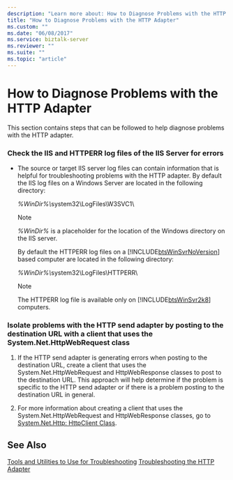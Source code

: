 ```yaml
---
description: "Learn more about: How to Diagnose Problems with the HTTP Adapter"
title: "How to Diagnose Problems with the HTTP Adapter"
ms.custom: ""
ms.date: "06/08/2017"
ms.service: biztalk-server
ms.reviewer: ""
ms.suite: ""
ms.topic: "article"
---
```

# How to Diagnose Problems with the HTTP Adapter
This section contains steps that can be followed to help diagnose problems with the HTTP adapter.

### Check the IIS and HTTPERR log files of the IIS Server for errors

- The source or target IIS server log files can contain information that is helpful for troubleshooting problems with the HTTP adapter. By default the IIS log files on a Windows Server are located in the following directory:

   <em>%WinDir%\\</em>system32\LogFiles\W3SVC1\

  > [!NOTE]
  >  *%WinDir%* is a placeholder for the location of the Windows directory on the IIS server.

   By default the HTTPERR log files on a [!INCLUDE[btsWinSvrNoVersion](../includes/btswinsvrnoversion-md.md)] based computer are located in the following directory:

   <em>%WinDir%\\</em>system32\LogFiles\HTTPERR\

  > [!NOTE]
  >  The HTTPERR log file is available only on [!INCLUDE[btsWinSvr2k8](../includes/btswinsvr2k8-md.md)] computers.

### Isolate problems with the HTTP send adapter by posting to the destination URL with a client that uses the System.Net.HttpWebRequest class

1.  If the HTTP send adapter is generating errors when posting to the destination URL, create a client that uses the System.Net.HttpWebRequest and HttpWebResponse classes to post to the destination URL. This approach will help determine if the problem is specific to the HTTP send adapter or if there is a problem posting to the destination URL in general.

2.  For more information about creating a client that uses the System.Net.HttpWebRequest and HttpWebResponse classes, go to [System.Net.Http: HttpClient Class](/dotnet/api/system.net.http.httpclient).

## See Also
 [Tools and Utilities to Use for Troubleshooting](../core/tools-and-utilities-to-use-for-troubleshooting.md)
 [Troubleshooting the HTTP Adapter](../core/troubleshooting-the-http-adapter.md)
